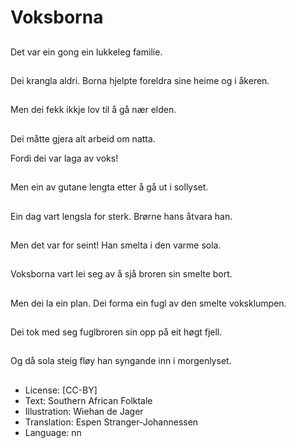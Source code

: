# Voksborna

##
Det var ein gong ein lukkeleg familie.

##
Dei krangla aldri. Borna hjelpte foreldra sine heime og i åkeren.

##
Men dei fekk ikkje lov til å gå nær elden.

##
Dei måtte gjera alt arbeid om natta.

Fordi dei var laga av voks!

##
Men ein av gutane lengta etter å gå ut i sollyset.

##
Ein dag vart lengsla for sterk. Brørne hans åtvara han.

##
Men det var for seint! Han smelta i den varme sola.

##
Voksborna vart lei seg av å sjå broren sin smelte bort.

##
Men dei la ein plan. Dei forma ein fugl av den smelte voksklumpen.

##
Dei tok med seg fuglbroren sin opp på eit høgt fjell.

##
Og då sola steig fløy han syngande inn i morgenlyset.

##
* License: [CC-BY]
* Text: Southern African Folktale
* Illustration: Wiehan de Jager
* Translation: Espen Stranger-Johannessen
* Language: nn
